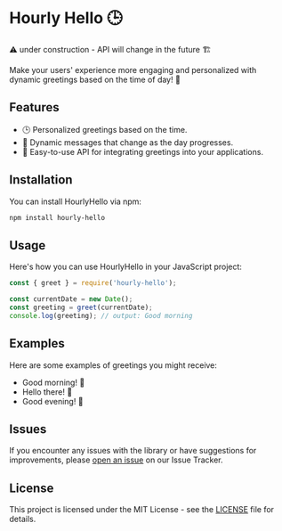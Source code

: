 # Hourly Hello 🕒

⚠️ under construction - API will change in the future 🏗️

Make your users' experience more engaging and personalized with dynamic greetings based on the time of day! 🌟

## Features

- 🕒 Personalized greetings based on the time.
- 🌆 Dynamic messages that change as the day progresses.
- 🌟 Easy-to-use API for integrating greetings into your applications.

## Installation

You can install HourlyHello via npm:

```bash
npm install hourly-hello
```

## Usage
Here's how you can use HourlyHello in your JavaScript project:

```javascript
const { greet } = require('hourly-hello');

const currentDate = new Date();
const greeting = greet(currentDate);
console.log(greeting); // output: Good morning
```

## Examples
Here are some examples of greetings you might receive:

- Good morning! 🌅
- Hello there! 👋
- Good evening! 🌆

## Issues
If you encounter any issues with the library or have suggestions for improvements, please [open an issue](https://github.com/4ndre4s/hourly-hello/issues) on our Issue Tracker.

## License
This project is licensed under the MIT License - see the [LICENSE](https://github.com/4ndre4s/hourly-hello/blob/master/LICENSE) file for details.
